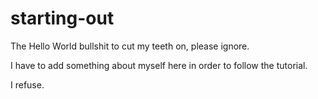 # starting-out
The Hello World bullshit to cut my teeth on, please ignore.

I have to add something about myself here in order to follow the tutorial.

I refuse.
